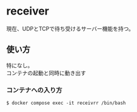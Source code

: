 # receiver

現在、UDPとTCPで待ち受けるサーバー機能を持つ。

## 使い方

特になし。  
コンテナの起動と同時に動き出す

### コンテナへの入り方

```console
$ docker compose exec -it receivrr /bin/bash
```
